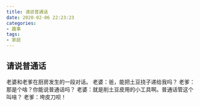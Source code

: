 ```yaml
---
title: 请说普通话
date: 2020-02-06 22:23:23
categories:
- 趣事
tags:
- 家庭
---
```


## 请说普通话

老婆和老爹在厨房发生的一段对话。
老婆：爸，能把土豆挠子递给我吗？
老爹：那是个啥？你能说普通话吗？
老婆：就是削土豆皮用的小工具啊。普通话管这个叫啥？
老爹：垮皮刀呗！

